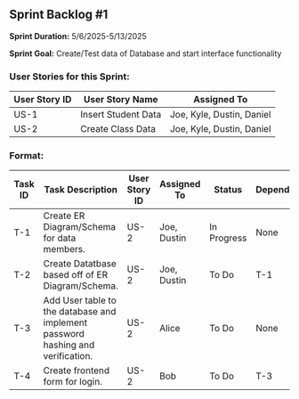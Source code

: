 ## Sprint Backlog #1 

**Sprint Duration:** 5/6/2025-5/13/2025

**Sprint Goal:** Create/Test data of Database and start interface functionality

### User Stories for this Sprint:
| User Story ID  | User Story Name | Assigned To |
|----------------|-----------------|-------------|
| US-1           | Insert Student Data  |  Joe, Kyle, Dustin, Daniel |
| US-2           | Create Class Data    |  Joe, Kyle, Dustin, Daniel |

### Format:
| Task ID | Task Description | User Story ID | Assigned To | Status | Dependencies |
|---------|------------------|---------------|-------------|--------|--------------|
| T-1 | Create ER Diagram/Schema for data members. | US-2 | Joe, Dustin | In Progress | None |
| T-2 | Create Datatbase based off of ER Diagram/Schema. | US-2 | Joe, Dustin | To Do | T-1 |
| T-3 | Add User table to the database and implement password hashing and verification. | US-2 | Alice | To Do | None |
| T-4 | Create frontend form for login. | US-2 | Bob | To Do | T-3 |

